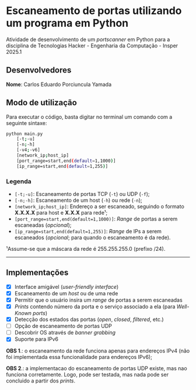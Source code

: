 # Escaneamento de portas utilizando um programa em Python

Atividade de desenvolvimento de um *portscanner* em Python para a disciplina de Tecnologias Hacker - Engenharia da Computação - Insper 2025.1

## Desenvolvedores

**Nome**: Carlos Eduardo Porciuncula Yamada

## Modo de utilização

Para executar o código, basta digitar no terminal um comando com a seguinte sintaxe:

```bash
python main.py
	[-t;-u]
	[-n;-h]
	[-v4;-v6]
	[network_ip;host_ip]
	[port_range=start,end(default=1,1000)]
	[ip_range=start,end(default=1,255)]
```

### Legenda

- `[-t;-u]`: Escaneamento de portas TCP (`-t`) ou UDP (`-f`);
- `[-n;-h]`: Escaneamento de um host (`-h`) ou rede (`-n`);
- `[network_ip;host_ip]`: Endereço a ser escaneado, seguindo o formato **X.X.X.X** para host e **X.X.X** para rede¹;
- `[port_range=start,end(default=1,1000)]`: *Range* de portas a serem escaneadas (*opcional*);
- `[ip_range=start,end(default=1,255)]`: *Range* de IPs a serem escaneados (*opcional*; para quando o escaneamento é da rede).


¹Assume-se que a máscara da rede é 255.255.255.0 (prefixo /24).

___

## Implementações

- [x] Interface amigável (*user-friendly interface*)
- [x] Escaneamento de um *host* ou de uma rede
- [x] Permitir que o usuário insira um *range* de portas a serem escaneadas
- [x] *Prints* contendo número da porta e o serviço associado a ela (para *Well-Known ports*)
- [x] Detecção dos estados das portas (*open*, *closed*, *filtered*, etc.)
- [ ] Opção de escaneamento de portas UDP
- [ ] Descobrir OS através de *banner grabbing*
- [x] Suporte para IPv6

**OBS 1**.: o escaneamento da rede funciona apenas para endereços IPv4 (não foi implementada essa funcionalidade para endereços IPv6);

**OBS 2**.: a implementacao do escaneamento de portas UDP existe, mas nao funciona corretamente. Logo, pode ser testada, mas nada pode ser concluido a partir dos *prints*.